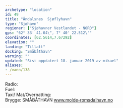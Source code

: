 ```yaml
---
archetype: "location"
id: 49
title: "Åndalsnes  Sjøflyhavn"
type: "Sjøhavn"
regioner: ["Sjøhavner Vestlandet - NORD"]
gps: "62° 33' 41.04\", 7° 40' 22.512\""
coordinates: [62.5614,7.67292]
elevation: ""
landing: "Tillatt"
docking: "Småbåthavn"
warning: ""
updated: "Sist oppdatert 18. januar 2019 av mikael"
aliases:
- /vann/138
---
```


Radio:\
Fuel:\
Taxi/ Mat/Overnatting:\
Brygge: SMÅBÅTHAVN www.molde-romsdalhavn.no
